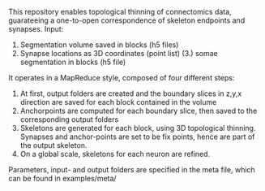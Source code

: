This repository enables topological thinning of connectomics data, guarateeing a one-to-open correspondence of skeleton endpoints and synapses. 
Input:
 1. Segmentation volume saved in blocks (h5 files)
 2. Synapse locations as 3D coordinates (point list)
(3.) somae segmentation in blocks (h5 file)

It operates in a MapReduce style, composed of four different steps:
1. At first, output folders are created and the boundary slices in z,y,x direction are saved for each block contained in the volume
2. Anchorpoints are computed for each boundary slice, then saved to the corresponding output folders
3. Skeletons are generated for each block, using 3D topological thinning. Synapses and anchor-points are set to be fix points, hence are part of the output skeleton.
4. On a global scale, skeletons for each neuron are refined.

Parameters, input- and output folders are specified in the meta file, which can be found in examples/meta/
